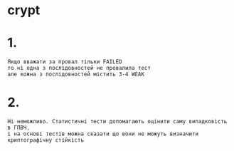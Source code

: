 # crypt
# 1. 
    Якщо вважати за провал тільки FAILED
    то ні одна з послідовностей не провалила тест
    але кожна з послідовностей містить 3-4 WEAK
#
# 2. 
    Ні неможливо. Статистичні тести допомагають оцінити саму випадковість в ГПВЧ,
    і на основі тестів можна сказати що вони не можуть визначити криптографічну стійкість
